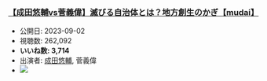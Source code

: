 ### [【成田悠輔vs菅義偉】滅びる自治体とは？地方創生のかぎ【mudai】](https://www.youtube.com/watch?v=mJ08a0kUOZ4)
-   公開日: 2023-09-02
-   視聴数: 262,092
-   **いいね数: 3,714**
-   出演者: [成田悠輔](/rehacq_fan/people/成田悠輔 "wikilink"), 菅義偉
- [![](https://img.youtube.com/vi/mJ08a0kUOZ4/hqdefault.jpg)](https://www.youtube.com/watch?v=mJ08a0kUOZ4)
